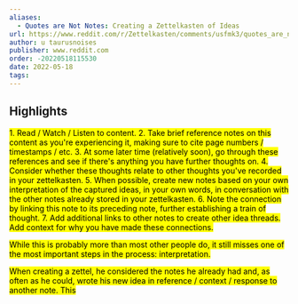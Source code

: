 ```yaml
---
aliases:
  - Quotes are Not Notes: Creating a Zettelkasten of Ideas
url: https://www.reddit.com/r/Zettelkasten/comments/usfmk3/quotes_are_not_notes_creating_a_zettelkasten_of/
author: u taurusnoises
publisher: www.reddit.com
order: -20220518115530
date: 2022-05-18
tags:
---
```


## Highlights
<mark>1. Read / Watch / Listen to content. 2. Take brief reference notes on this content as you're experiencing it, making sure to cite page numbers / timestamps / etc. 3. At some later time (relatively soon), go through these references and see if there's anything you have further thoughts on. 4. Consider whether these thoughts relate to other thoughts you've recorded in your zettelkasten. 5. When possible, create new notes based on your own interpretation of the captured ideas, in your own words, in conversation with the other notes already stored in your zettelkasten. 6. Note the connection by linking this note to its preceding note, further establishing a train of thought. 7. Add additional links to other notes to create other idea threads. Add context for why you have made these connections.</mark>

<mark>While this is probably more than most other people do, it still misses one of the most important steps in the process: interpretation.</mark>

<mark>When creating a zettel, he considered the notes he already had and, as often as he could, wrote his new idea in reference / context / response to another note. This</mark>

